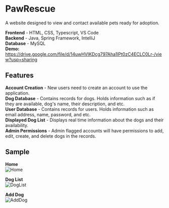 # PawRescue
A website designed to view and contact available pets ready for adoption.<br />

**Frontend** - HTML, CSS, Typescript, VS Code <br />
**Backend** - Java, Spring Framework, IntelliJ <br />
**Database** - MySQL <br />
**Demo:** https://drive.google.com/file/d/14uwHVIKDcg797Aha1lPt0zC4ECLC0Lr-/view?usp=sharing <br />

## Features<br />
**Account Creation** - New users need to create an account to use the application. <br />
**Dog Database** - Contains records for dogs. Holds information such as if they are available, dog's name, their description, and etc.<br />
**User Database** - Contains records for users. Holds information such as email address, name, password, and etc.<br />
**Displayed Dog List** - Displays real time information about the dogs and their availability.<br />
**Admin Permissions** - Admin flagged accounts will have permissions to add, edit, create, and delete dogs in the records.<br />

## Sample
**Home**<br />
 ![Home](https://github.com/ElijahTam-od/PawRescue/assets/163732378/d43abbc4-a7eb-4321-acec-9c22395527a5)
<br />

**Dog List** <br />
 ![DogList](https://github.com/ElijahTam-od/PawRescue/assets/163732378/a1700e47-c27c-472e-a215-15f811856030)
<br />

**Add Dog** <br />
![AddDog](https://github.com/ElijahTam-od/PawRescue/assets/163732378/5cb4b900-3f37-4c62-811b-c19e399689bd)
<br />
